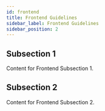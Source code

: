 ```yaml
---
id: frontend
title: Frontend Guidelines
sidebar_label: Frontend Guidelines
sidebar_position: 2
---
```


## Subsection 1

Content for Frontend Subsection 1.

## Subsection 2

Content for Frontend Subsection 2.